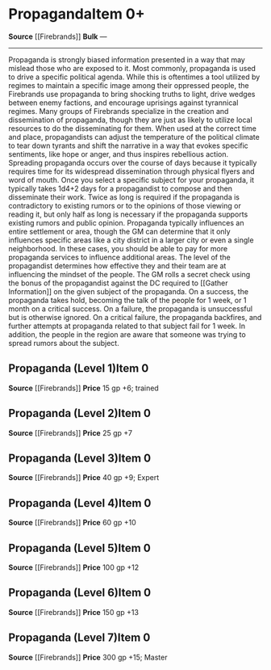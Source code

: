 ﻿---
ac: null
actions: null
alignment: null
base_item: null
bulk: null
burrow_speed: null
climb_speed: null
damage: null
deity: null
duration: null
element: null
favored_weapon: null
fly_speed: null
fortitude: null
frequency: null
hands: null
hardness: null
hp: null
id: '2471'
item_category: Services
item_subcategory: null
land_speed: null
level: '0'
max_speed: null
name: Propaganda
onset: null
price: 300 gp
range: null
rarity: Common
reflex: null
requirement: null
resistance: null
saving_throw: null
school: null
size: null
source: '[[DATABASE/source/Firebrands|Firebrands]]'
spell: null
stage: null
subcategory: service
swim_speed: null
trait: null
trigger: null
type: Item
usage: null
weapon_category: null
weapon_group: null
weapon_type: null

---
# Propaganda<span class="item-type">Item 0+</span>

**Source** [[Firebrands]]
**Bulk** —

---
Propaganda is strongly biased information presented in a way that may mislead those who are exposed to it. Most commonly, propaganda is used to drive a specific political agenda. While this is oftentimes a tool utilized by regimes to maintain a specific image among their oppressed people, the Firebrands use propaganda to bring shocking truths to light, drive wedges between enemy factions, and encourage uprisings against tyrannical regimes. Many groups of Firebrands specialize in the creation and dissemination of propaganda, though they are just as likely to utilize local resources to do the disseminating for them. When used at the correct time and place, propagandists can adjust the temperature of the political climate to tear down tyrants and shift the narrative in a way that evokes specific sentiments, like hope or anger, and thus inspires rebellious action.
 Spreading propaganda occurs over the course of days because it typically requires time for its widespread dissemination through physical flyers and word of mouth. Once you select a specific subject for your propaganda, it typically takes 1d4+2 days for a propagandist to compose and then disseminate their work. Twice as long is required if the propaganda is contradictory to existing rumors or to the opinions of those viewing or reading it, but only half as long is necessary if the propaganda supports existing rumors and public opinion. Propaganda typically influences an entire settlement or area, though the GM can determine that it only influences specific areas like a city district in a larger city or even a single neighborhood. In these cases, you should be able to pay for more propaganda services to influence additional areas.
 The level of the propagandist determines how effective they and their team are at influencing the mindset of the people. The GM rolls a secret check using the bonus of the propagandist against the DC required to [[Gather Information]] on the given subject of the propaganda. On a success, the propaganda takes hold, becoming the talk of the people for 1 week, or 1 month on a critical success. On a failure, the propaganda is unsuccessful but is otherwise ignored. On a critical failure, the propaganda backfires, and further attempts at propaganda related to that subject fail for 1 week. In addition, the people in the region are aware that someone was trying to spread rumors about the subject.

## Propaganda (Level 1)<span class="item-type">Item 0</span>

**Source** [[Firebrands]]
**Price** 15 gp
+6; trained

## Propaganda (Level 2)<span class="item-type">Item 0</span>

**Source** [[Firebrands]]
**Price** 25 gp
+7

## Propaganda (Level 3)<span class="item-type">Item 0</span>

**Source** [[Firebrands]]
**Price** 40 gp
+9; Expert

## Propaganda (Level 4)<span class="item-type">Item 0</span>

**Source** [[Firebrands]]
**Price** 60 gp
+10

## Propaganda (Level 5)<span class="item-type">Item 0</span>

**Source** [[Firebrands]]
**Price** 100 gp
+12

## Propaganda (Level 6)<span class="item-type">Item 0</span>

**Source** [[Firebrands]]
**Price** 150 gp
+13

## Propaganda (Level 7)<span class="item-type">Item 0</span>

**Source** [[Firebrands]]
**Price** 300 gp
+15; Master